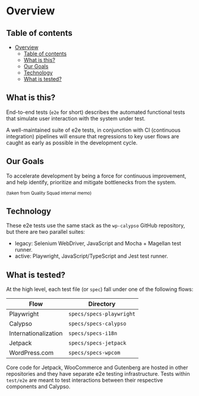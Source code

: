 # Overview

## Table of contents

<!-- TOC -->

- [Overview](#overview)
  - [Table of contents](#table-of-contents)
  - [What is this?](#what-is-this)
  - [Our Goals](#our-goals)
  - [Technology](#technology)
  - [What is tested?](#what-is-tested)

<!-- /TOC -->

## What is this?

End-to-end tests (`e2e` for short) describes the automated functional tests that simulate user interaction with the system under test.

A well-maintained suite of e2e tests, in conjunction with CI (continuous integration) pipelines will ensure that regressions to key user flows are caught as early as possible in the development cycle.

## Our Goals

To accelerate development by being a force for continuous improvement, and help identify, prioritize and mitigate bottlenecks from the system.

<sup>(taken from Quality Squad internal memo)</sup>

## Technology

These e2e tests use the same stack as the `wp-calypso` GitHub repository, but there are two parallel suites:

- legacy: Selenium WebDriver, JavaScript and Mocha + Magellan test runner.
- active: Playwright, JavaScript/TypeScript and Jest test runner.

## What is tested?

At the high level, each test file (or `spec`) fall under one of the following flows:

| Flow                 | Directory                |
| -------------------- | ------------------------ |
| Playwright           | `specs/specs-playwright` |
| Calypso              | `specs/specs-calypso`    |
| Internationalization | `specs/specs-i18n`       |
| Jetpack              | `specs/specs-jetpack`    |
| WordPress.com        | `specs/specs-wpcom`      |

Core code for Jetpack, WooCommerce and Gutenberg are hosted in other repositories and they have separate e2e testing infrastructure. Tests within `test/e2e` are meant to test interactions between their respective components and Calypso.

